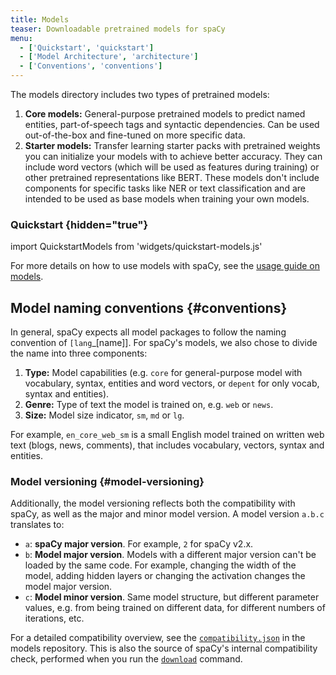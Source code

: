 ```yaml
---
title: Models
teaser: Downloadable pretrained models for spaCy
menu:
  - ['Quickstart', 'quickstart']
  - ['Model Architecture', 'architecture']
  - ['Conventions', 'conventions']
---
```


<!-- Update page, refer to new /api/architectures and training docs -->

The models directory includes two types of pretrained models:

1. **Core models:** General-purpose pretrained models to predict named entities,
   part-of-speech tags and syntactic dependencies. Can be used out-of-the-box
   and fine-tuned on more specific data.
2. **Starter models:** Transfer learning starter packs with pretrained weights
   you can initialize your models with to achieve better accuracy. They can
   include word vectors (which will be used as features during training) or
   other pretrained representations like BERT. These models don't include
   components for specific tasks like NER or text classification and are
   intended to be used as base models when training your own models.

### Quickstart {hidden="true"}

import QuickstartModels from 'widgets/quickstart-models.js'

<QuickstartModels title="Quickstart" id="quickstart" description="Install a default model, get the code to load it from within spaCy and test it." />

<Infobox title="📖 Installation and usage">

For more details on how to use models with spaCy, see the
[usage guide on models](/usage/models).

</Infobox>

## Model naming conventions {#conventions}

In general, spaCy expects all model packages to follow the naming convention of
`[lang`\_[name]]. For spaCy's models, we also chose to divide the name into
three components:

1. **Type:** Model capabilities (e.g. `core` for general-purpose model with
   vocabulary, syntax, entities and word vectors, or `depent` for only vocab,
   syntax and entities).
2. **Genre:** Type of text the model is trained on, e.g. `web` or `news`.
3. **Size:** Model size indicator, `sm`, `md` or `lg`.

For example, `en_core_web_sm` is a small English model trained on written web
text (blogs, news, comments), that includes vocabulary, vectors, syntax and
entities.

### Model versioning {#model-versioning}

Additionally, the model versioning reflects both the compatibility with spaCy,
as well as the major and minor model version. A model version `a.b.c` translates
to:

- `a`: **spaCy major version**. For example, `2` for spaCy v2.x.
- `b`: **Model major version**. Models with a different major version can't be
  loaded by the same code. For example, changing the width of the model, adding
  hidden layers or changing the activation changes the model major version.
- `c`: **Model minor version**. Same model structure, but different parameter
  values, e.g. from being trained on different data, for different numbers of
  iterations, etc.

For a detailed compatibility overview, see the
[`compatibility.json`](https://github.com/explosion/spacy-models/tree/master/compatibility.json)
in the models repository. This is also the source of spaCy's internal
compatibility check, performed when you run the [`download`](/api/cli#download)
command.
